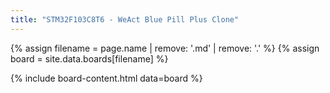 ```yaml
---
title: "STM32F103C8T6 - WeAct Blue Pill Plus Clone"
---
```


{% assign filename = page.name | remove: '.md' | remove: '.' %}
{% assign board = site.data.boards[filename] %}

{% include board-content.html data=board %}
